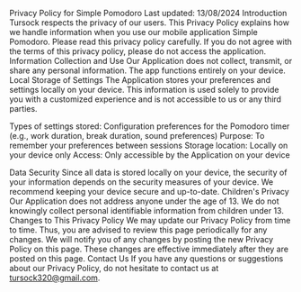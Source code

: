 Privacy Policy for Simple Pomodoro
Last updated: 13/08/2024
Introduction
Tursock respects the privacy of our users. This Privacy Policy explains how we handle information when you use our mobile application Simple Pomodoro. Please read this privacy policy carefully. If you do not agree with the terms of this privacy policy, please do not access the application.
Information Collection and Use
Our Application does not collect, transmit, or share any personal information. The app functions entirely on your device.
Local Storage of Settings
The Application stores your preferences and settings locally on your device. This information is used solely to provide you with a customized experience and is not accessible to us or any third parties.

Types of settings stored: Configuration preferences for the Pomodoro timer (e.g., work duration, break duration, sound preferences)
Purpose: To remember your preferences between sessions
Storage location: Locally on your device only
Access: Only accessible by the Application on your device

Data Security
Since all data is stored locally on your device, the security of your information depends on the security measures of your device. We recommend keeping your device secure and up-to-date.
Children's Privacy
Our Application does not address anyone under the age of 13. We do not knowingly collect personal identifiable information from children under 13.
Changes to This Privacy Policy
We may update our Privacy Policy from time to time. Thus, you are advised to review this page periodically for any changes. We will notify you of any changes by posting the new Privacy Policy on this page. These changes are effective immediately after they are posted on this page.
Contact Us
If you have any questions or suggestions about our Privacy Policy, do not hesitate to contact us at tursock320@gmail.com.
